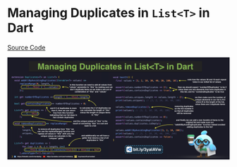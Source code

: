# Managing Duplicates in `List<T>` in Dart

[Source Code](managing-duplicates-in-list-t-in-dart.dart)

![](managing-duplicates-in-list-t-in-dart.jpg)
